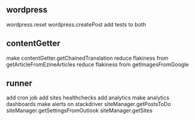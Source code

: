 ## wordpress
wordpress.reset
wordpress.createPost
add tests to both

## contentGetter
make contentGetter.getChainedTranslation
reduce flakiness from getArticleFromEzineArticles
reduce flakiness from getImagesFromGoogle

## runner
add cron job
add sites healthchecks
add analytics
make analytics dashboards
make alerts on stackdriver
siteManager.getPostsToDo
siteManager.getSettingsFromOutlook
siteManager.getSites
